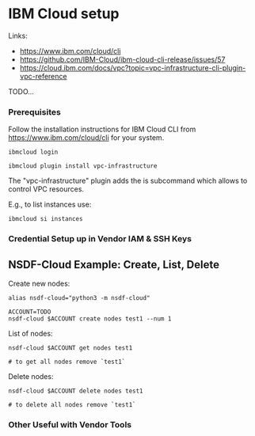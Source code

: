 # IBM Cloud setup

Links:

- https://www.ibm.com/cloud/cli
- https://github.com/IBM-Cloud/ibm-cloud-cli-release/issues/57
- https://cloud.ibm.com/docs/vpc?topic=vpc-infrastructure-cli-plugin-vpc-reference


TODO...

### Prerequisites

Follow the installation instructions for IBM Cloud CLI from https://www.ibm.com/cloud/cli for your system.

```
ibmcloud login
```

```
ibmcloud plugin install vpc-infrastructure
```

The "vpc-infrastructure" plugin adds the is subcommand which allows to control VPC resources.

E.g., to list instances use:
```
ibmcloud si instances
```


### Credential Setup up in Vendor IAM & SSH Keys




## NSDF-Cloud Example: Create, List, Delete

Create new nodes:

```
alias nsdf-cloud="python3 -m nsdf-cloud"

ACCOUNT=TODO
nsdf-cloud $ACCOUNT create nodes test1 --num 1 
```

List of nodes:

```
nsdf-cloud $ACCOUNT get nodes test1 

# to get all nodes remove `test1`
```

Delete nodes:

```
nsdf-cloud $ACCOUNT delete nodes test1 

# to delete all nodes remove `test1`
```



### Other Useful with Vendor Tools

